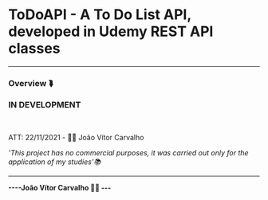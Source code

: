 # ToDoAPI - A To Do List API, developed in Udemy REST API classes
<hr>

<h3>Overview ⮯</h3>
<h3>IN DEVELOPMENT</h3>

<br>
<p>ATT: 22/11/2021 - 👨‍💻 João Vítor Carvalho</p>
<em>'This project has no commercial purposes, it was carried out only for the application of my studies'📚</em>
<hr>
<strong>----João Vítor Carvalho 👨‍💻 ---</strong>

